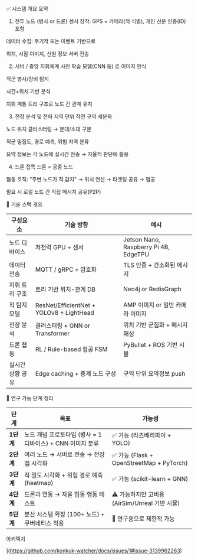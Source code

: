 ✅ 시스템 개요 요약

1. 전투 노드 (병사 or 드론)
센서 장착: GPS + 카메라(적 식별), 개인 신분 인증(ID) 포함

데이터 수집: 주기적 또는 이벤트 기반으로

위치, 시점 이미지, 신원 정보 서버 전송

2. 서버 / 중앙 지휘체계
사전 학습 모델(CNN 등) 로 이미지 인식

적군 병사/장비 탐지

시간+위치 기반 분석

지휘 계통 트리 구조로 노드 간 관계 유지

3. 전장 분석 및 전파
지역 단위 작전 구역 세분화

노드 위치 클러스터링 → 분대/소대 구분

적군 밀집도, 경로 예측, 위험 지역 분류

요약 정보는 각 노드에 실시간 전송 → 자율적 판단에 활용

4. 드론 접목
드론 = 공중 노드

협동 로직: "주변 노드가 적 감지" → 위치 연산 → 타겟팅 공유 → 협공

필요 시 로컬 노드 간 직접 메시지 공유(P2P)


📡 기술 스택 개요


| 구성요소      | 기술 방향                                    | 예시                                    |
| --------- | ---------------------------------------- | ------------------------------------- |
| 노드 디바이스   | 저전력 GPU + 센서                             | Jetson Nano, Raspberry Pi 4B, EdgeTPU |
| 데이터 전송    | MQTT / gRPC + 암호화                        | TLS 인증 + 간소화된 메시지                     |
| 지휘 트리 구조  | 트리 기반 위치-관계 DB                           | Neo4j or RedisGraph                   |
| 적 탐지 모델   | ResNet/EfficientNet + YOLOv8 + LightHead | AMP 이미지 or 일반 카메라 이미지                 |
| 전장 분석     | 클러스터링 + GNN or Transformer               | 위치 기반 군집화 + 메시지 패싱                    |
| 드론 협동     | RL / Rule-based 협공 FSM                   | PyBullet + ROS 기반 시뮬                  |
| 실시간 상황 공유 | Edge caching + 중계 노드 구성                  | 구역 단위 요약정보 push                       |




🧪 연구 가능 단계 정리


| 단계      | 목표                                     | 가능성                                    |
| ------- | -------------------------------------- | -------------------------------------- |
| **1단계** | 노드 개념 프로토타입 (병사 = 1 디바이스) + CNN 이미지 분류 | ✅ 가능 (라즈베리파이 + YOLO)                   |
| **2단계** | 여러 노드 → 서버로 전송 → 전장 맵 시각화              | ✅ 가능 (Flask + OpenStreetMap + PyTorch) |
| **3단계** | 적 밀도 시각화 + 위험 경로 예측 (heatmap)          | ✅ 가능 (scikit-learn + GNN)              |
| **4단계** | 드론과 연동 → 자율 협동 행동 테스트                  | ⚠️ 가능하지만 고비용 (AirSim/Unreal 기반 시뮬)     |
| **5단계** | 분산 시스템 확장 (100+ 노드) + 쿠버네티스 적용         | 🔁 연구용으로 제한적 가능                        |


아키텍처


](https://github.com/konkuk-watcher/docs/issues/1#issue-3139962263)
